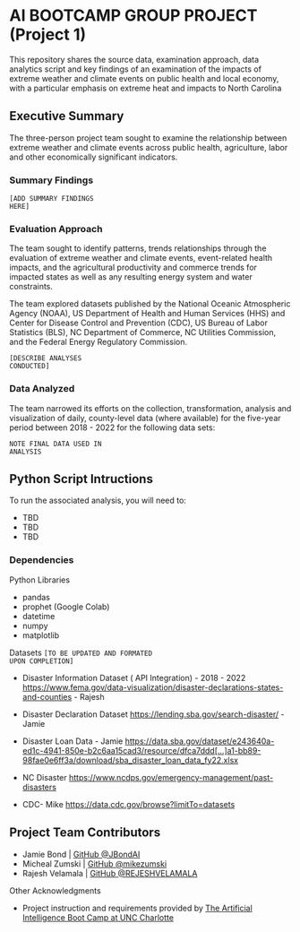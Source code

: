 # AI BOOTCAMP GROUP PROJECT (Project 1)
This repository shares the source data, examination approach, data analytics script and key findings of an examination of the impacts of extreme weather and climate events on public health and local economy, with a particular emphasis on extreme heat and impacts to North Carolina 

## Executive Summary
The three-person project team sought to examine the relationship between extreme weather and climate events across public health, agriculture, labor and other economically significant indicators.

### Summary Findings
<code style="color : name_color">[ADD SUMMARY FINDINGS HERE]</code>

### Evaluation Approach
The team sought to identify patterns, trends relationships through the evaluation of extreme weather and climate events, event-related health impacts, and the agricultural productivity and commerce trends for impacted states as well as any resulting energy system and water constraints. 
 
 The team explored datasets published by the National Oceanic Atmospheric Agency (NOAA), US Department of Health and Human Services (HHS) and Center for Disease Control and Prevention (CDC), US Bureau of Labor Statistics (BLS), NC Department of Commerce, NC Utilities Commission, and the Federal Energy Regulatory Commission.


 <code style="color : name_color">[DESCRIBE ANALYSES CONDUCTED]</code>

### Data Analyzed
The team narrowed its efforts on the collection, transformation, analysis and visualization of daily, county-level data (where available) for the five-year period between 2018 - 2022 for the following data sets:

<code style="color : name_color">NOTE FINAL DATA USED IN ANALYSIS</code>




## Python Script Intructions
To run the associated analysis, you will need to:
* TBD
* TBD
* TBD

### Dependencies

Python Libraries
* pandas
* prophet (Google Colab)
* datetime
* numpy
* matplotlib

Datasets <code style="color : name_color">[TO BE UPDATED AND FORMATED UPON COMPLETION]</code>

* Disaster Information Dataset ( API Integration) - 2018 - 2022 
https://www.fema.gov/data-visualization/disaster-declarations-states-and-counties  - Rajesh

* Disaster Declaration Dataset 
https://lending.sba.gov/search-disaster/ - Jamie

* Disaster Loan Data - Jamie
https://data.sba.gov/dataset/e243640a-ed1c-4941-850e-b2c6aa15cad3/resource/dfca7ddd[…]a1-bb89-98fae0e6ff3a/download/sba_disaster_loan_data_fy22.xlsx

* NC Disaster
https://www.ncdps.gov/emergency-management/past-disasters

* CDC- Mike
https://data.cdc.gov/browse?limitTo=datasets



## Project Team Contributors
* Jamie Bond | [GitHub @JBondAI](https://github.com/jbondAI/) 
* Micheal Zumski | [GitHub @mikezumski](https://github.com/mikeszumski/)
* Rajesh Velamala | [GitHub @REJESHVELAMALA](https://github.com/rajeshvelamala/)

Other Acknowledgments
* Project instruction and requirements provided by [The Artificial Intelligence Boot Camp at UNC Charlotte](https://bootcamp.charlotte.edu/artificial-intelligence/)

